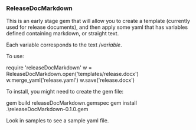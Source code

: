 ### ReleaseDocMarkdown 

This is an early stage gem that will allow you to create a template (currently used for release documents), and then apply some yaml that has variables defined containing markdown, or straight text.

Each variable corresponds to the text $/variable$.

To use:

require 'releaseDocMarkdown'
w = ReleaseDocMarkdown.open('templates/release.docx')
w.merge\_yaml('release.yaml')
w.save('release.docx')

To install, you might need to create the gem file:

gem build releaseDocMarkdown.gemspec
gem install .\releaseDocMarkdown-0.1.0.gem

Look in samples to see a sample yaml file.
